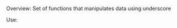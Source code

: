 Overview:
Set of functions that manipulates data using underscore

Use:
<script>
  console.log("Industry List", listIndustries(greenjobs));
  console.log("Green Jobs", countyGreenJobs(greenjobs));
  console.log("PV Jobs", jobswithKeyword(greenjobs, "PV"));
  console.log("Industry Jobs", industryJobs(greenjobs));
  console.log("Industry Jobs Max", maxIndustryJobs(greenjobs));
</script>

